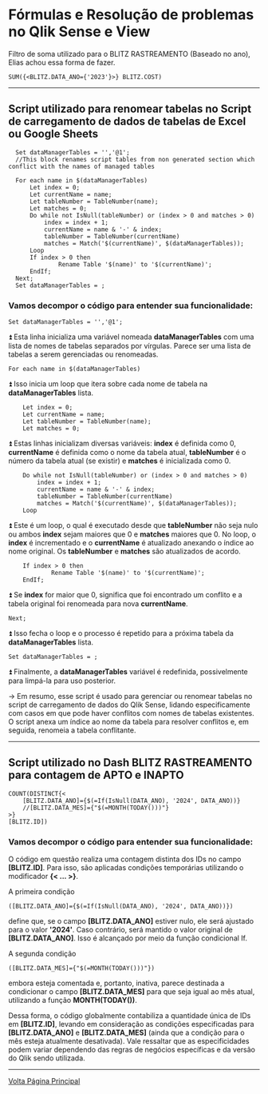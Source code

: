 # Fórmulas e Resolução de problemas no Qlik Sense e View

Filtro de soma utilizado para o BLITZ RASTREAMENTO (Baseado no ano), Elias achou essa forma de fazer.
```
SUM({<BLITZ.DATA_ANO={'2023'}>} BLITZ.COST)
```

------------------------------------------------------------------------------------------------------------

## Script utilizado para renomear tabelas no Script de carregamento de dados de tabelas de Excel ou Google Sheets

```
  Set dataManagerTables = '','@1';
  //This block renames script tables from non generated section which conflict with the names of managed tables

  For each name in $(dataManagerTables) 
      Let index = 0;
      Let currentName = name; 
      Let tableNumber = TableNumber(name); 
      Let matches = 0; 
      Do while not IsNull(tableNumber) or (index > 0 and matches > 0)
          index = index + 1; 
          currentName = name & '-' & index; 
          tableNumber = TableNumber(currentName) 
          matches = Match('$(currentName)', $(dataManagerTables));
      Loop 
      If index > 0 then 
              Rename Table '$(name)' to '$(currentName)'; 
      EndIf; 
  Next; 
  Set dataManagerTables = ;
```

### Vamos decompor o código para entender sua funcionalidade:
```
Set dataManagerTables = '','@1';
```
⏫  Esta linha inicializa uma variável nomeada **dataManagerTables** com uma lista de nomes de tabelas separados por vírgulas. Parece ser uma lista de tabelas a serem gerenciadas ou renomeadas.

```
For each name in $(dataManagerTables)
```
⏫ Isso inicia um loop que itera sobre cada nome de tabela na **dataManagerTables** lista.

```
    Let index = 0;
    Let currentName = name; 
    Let tableNumber = TableNumber(name); 
    Let matches = 0; 
```
⏫ Estas linhas inicializam diversas variáveis: **index** é definida como 0, **currentName** é definida como o nome da tabela atual, **tableNumber** é o número da tabela atual (se existir) e **matches** é inicializada como 0.

```
    Do while not IsNull(tableNumber) or (index > 0 and matches > 0)
        index = index + 1; 
        currentName = name & '-' & index; 
        tableNumber = TableNumber(currentName) 
        matches = Match('$(currentName)', $(dataManagerTables));
    Loop 
```
⏫ Este é um loop, o qual é executado desde que **tableNumber** não seja nulo ou ambos **index** sejam maiores que 0 e **matches** maiores que 0. No loop, o **index** é incrementado e o **currentName** é atualizado anexando o índice ao nome original. Os **tableNumber** e **matches** são atualizados de acordo.

```
    If index > 0 then 
            Rename Table '$(name)' to '$(currentName)'; 
    EndIf; 
```
⏫ Se **index** for maior que 0, significa que foi encontrado um conflito e a tabela original foi renomeada para nova **currentName**.
```
Next; 
```
⏫ Isso fecha o loop e o processo é repetido para a próxima tabela da **dataManagerTables** lista.

```
Set dataManagerTables = ;
```
⏫ Finalmente, a **dataManagerTables** variável é redefinida, possivelmente para limpá-la para uso posterior.

 -> Em resumo, esse script é usado para gerenciar ou renomear tabelas no script de carregamento de dados do Qlik Sense, lidando especificamente com casos em que pode haver conflitos com nomes de tabelas existentes. O script anexa um índice ao nome da tabela para resolver conflitos e, em seguida, renomeia a tabela conflitante.

------------------------

## Script utilizado no Dash BLITZ RASTREAMENTO para contagem de APTO e INAPTO

```
COUNT(DISTINCT{<
	[BLITZ.DATA_ANO]={$(=If(IsNull(DATA_ANO), '2024', DATA_ANO))}
    //[BLITZ.DATA_MES]={"$(=MONTH(TODAY()))"}
>}
[BLITZ.ID])
``` 
### Vamos decompor o código para entender sua funcionalidade:

O código em questão realiza uma contagem distinta dos IDs no campo **[BLITZ.ID]**. Para isso, são aplicadas condições temporárias utilizando o modificador **{< ... >}**.

A primeira condição 
```
([BLITZ.DATA_ANO]={$(=If(IsNull(DATA_ANO), '2024', DATA_ANO))})
``` 
define que, se o campo **[BLITZ.DATA_ANO]** estiver nulo, ele será ajustado para o valor **'2024'**. Caso contrário, será mantido o valor original de **[BLITZ.DATA_ANO]**. Isso é alcançado por meio da função condicional If.

A segunda condição 
```
([BLITZ.DATA_MES]={"$(=MONTH(TODAY()))"})
```
embora esteja comentada e, portanto, inativa, parece destinada a condicionar o campo **[BLITZ.DATA_MES]** para que seja igual ao mês atual, utilizando a função **MONTH(TODAY())**.

Dessa forma, o código globalmente contabiliza a quantidade única de IDs em **[BLITZ.ID]**, levando em consideração as condições especificadas para **[BLITZ.DATA_ANO]** e **[BLITZ.DATA_MES]** (ainda que a condição para o mês esteja atualmente desativada). Vale ressaltar que as especificidades podem variar dependendo das regras de negócios específicas e da versão do Qlik sendo utilizada.

-------------------------------------------------------
[Volta Página Principal](/README.md)